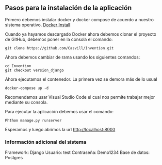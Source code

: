 ## Pasos para la instalación de la aplicación

Primero debemos instalar docker y docker compose de acuerdo a nuestro sistema operativo.
[Docker Install](https://docs.docker.com/install/)

Cuando ya hayamos descargado Docker ahora debemos clonar el proyecto
de GitHub, debemos poner en la consola el comando:
```
git clone https://github.com/Casvill/Invention.git
```
Ahora debemos cambiar de rama usando los siguientes comandos:
```
cd Invention
git checkout version_django
```
Ahora ejecutamos el contenedor.
La primera vez se demora más de lo usual

```docker-compose up -d```

Recomendamos usar Visual Studio Code el cual nos permite trabajar mejor mediante su consola.

Para ejecutar la aplicación debemos usar el comando:
```
Phthon manage.py runserver
```
Esperamos y luego abrimos la url
[http://localhost:8000](http://localhost:8000)

### Información adicional del sistema

Framework: Django
Usuario: test
Contraseña: Demo1234
Base de datos: Postgres
